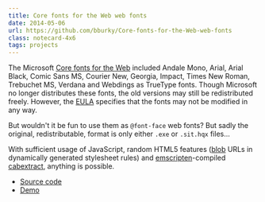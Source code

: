 ```yaml
---
title: Core fonts for the Web web fonts
date: 2014-05-06
url: https://github.com/bburky/Core-fonts-for-the-Web-web-fonts
class: notecard-4x6
tags: projects
---
```

The Microsoft [Core fonts for the Web](https://en.wikipedia.org/wiki/Core_fonts_for_the_Web) included Andale Mono, Arial, Arial Black, Comic Sans MS, Courier New, Georgia, Impact, Times New Roman, Trebuchet MS, Verdana and Webdings as TrueType fonts. Though Microsoft no longer distributes these fonts, the old versions may still be redistributed freely. However, the [EULA](http://www.microsoft.com/typography/fontpack/eula.htm) specifies that the fonts may not be modified in any way.

But wouldn't it be fun to use them as `@font-face` web fonts? But sadly the original, redistributable, format is only either `.exe` or `.sit.hqx` files...

With sufficient usage of JavaScript, random HTML5 features ([blob](https://developer.mozilla.org/en-US/docs/Web/API/Blob) URLs in dynamically generated stylesheet rules) and [emscripten](http://emscripten.org)-compiled [cabextract](http://www.cabextract.org.uk/), anything is possible.

* [Source code](https://github.com/bburky/Core-fonts-for-the-Web-web-fonts)
* [Demo](http://bburky.com/Core-fonts-for-the-Web-web-fonts/demo.html)
